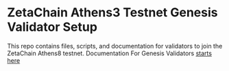 # ZetaChain Athens3 Testnet Genesis Validator Setup

This repo contains files, scripts, and documentation for validators to join the ZetaChain Athens8 testnet.
Documentation For Genesis Validators [starts here](docs/start_here.md) 
